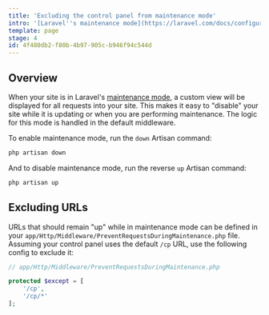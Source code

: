 ```yaml
---
title: 'Excluding the control panel from maintenance mode'
intro: '[Laravel''s maintenance mode](https://laravel.com/docs/configuration#maintenance-mode) is a great way to notify visitors that your site is down but will be back up shortly. But what if you still want to get into the control panel? Here''s how.'
template: page
stage: 4
id: 4f480db2-f80b-4b97-905c-b946f94c544d
---
```

## Overview

When your site is in Laravel's [maintenance mode](https://laravel.com/docs/configuration#maintenance-mode), a custom view will be displayed for all requests into your site. This makes it easy to "disable" your site while it is updating or when you are performing maintenance. The logic for this mode is handled in the default middleware.

To enable maintenance mode, run the `down` Artisan command:

```bash
php artisan down
```

And to disable maintenance mode, run the reverse `up` Artisan command:

```bash
php artisan up
```

## Excluding URLs

URLs that should remain "up" while in maintenance mode can be defined in your `app/Http/Middleware/PreventRequestsDuringMaintenance.php` file. Assuming your control panel uses the default `/cp` URL, use the following config to exclude it:

```php
// app/Http/Middleware/PreventRequestsDuringMaintenance.php

protected $except = [
    '/cp',
    '/cp/*'
];
```
